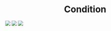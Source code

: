 <h1 align="center"> Condition </h1>
<img src="https://user-images.githubusercontent.com/25712677/58659434-037ae800-82c7-11e9-86f4-36097cd6aff8.png" style="max-width:100%;">
<img src="https://user-images.githubusercontent.com/25712677/58659436-04ac1500-82c7-11e9-9291-e6582d2871b6.png" style="max-width:100%;">
<img src="https://user-images.githubusercontent.com/25712677/58659440-05dd4200-82c7-11e9-9d8b-7a22d27cee33.png" style="max-width:100%;">
